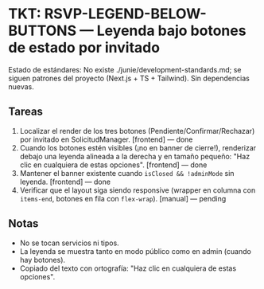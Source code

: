 # TKT: RSVP-LEGEND-BELOW-BUTTONS — Leyenda bajo botones de estado por invitado

Estado de estándares: No existe ./junie/development-standards.md; se siguen patrones del proyecto (Next.js + TS + Tailwind). Sin dependencias nuevas.

## Tareas
1. Localizar el render de los tres botones (Pendiente/Confirmar/Rechazar) por invitado en SolicitudManager. [frontend] — done
2. Cuando los botones estén visibles (¡no en banner de cierre!), renderizar debajo una leyenda alineada a la derecha y en tamaño pequeño: "Haz clic en cualquiera de estas opciones". [frontend] — done
3. Mantener el banner existente cuando `isClosed && !adminMode` sin leyenda. [frontend] — done
4. Verificar que el layout siga siendo responsive (wrapper en columna con `items-end`, botones en fila con `flex-wrap`). [manual] — pending

## Notas
- No se tocan servicios ni tipos.
- La leyenda se muestra tanto en modo público como en admin (cuando hay botones).
- Copiado del texto con ortografía: "Haz clic en cualquiera de estas opciones".
